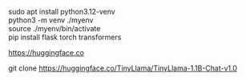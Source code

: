 sudo apt install python3.12-venv  
python3 -m venv ./myenv  
source ./myenv/bin/activate  
pip install flask torch transformers  

https://huggingface.co  

git clone https://huggingface.co/TinyLlama/TinyLlama-1.1B-Chat-v1.0  